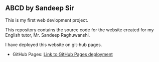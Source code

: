 ##  ABCD by Sandeep Sir

This is my first web devlopment project.

This repository contains the source code for the website created for my English tutor, Mr. Sandeep Raghuwanshi.

I have deployed this website on git-hub pages.

- GitHub Pages: [Link to GitHub Pages deployment]( https://19dolly-hub.github.io/english-abcd/)
